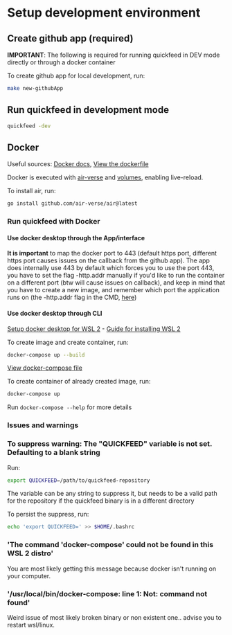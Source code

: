 # Setup development environment

## Create github app (required)

**IMPORTANT**: The following is required for running quickfeed in DEV mode directly or through a docker container

To create github app for local development, run:

```sh
make new-githubApp
```

## Run quickfeed in development mode

```sh
quickfeed -dev
```

## Docker

Useful sources: [Docker docs](<https://docs.docker.com/>), [View the dockerfile](/dockerfile)

Docker is executed with [air-verse](https://github.com/air-verse/air) and [volumes](https://docs.docker.com/engine/storage/volumes/), enabling live-reload.

To install air, run:

```sh
go install github.com/air-verse/air@latest
```

### Run quickfeed with Docker

#### Use docker desktop through the App/interface

**It is important** to map the docker port to 443 (default https port, different https port causes issues on the callback from the github app). The app does internally use 443 by default which forces you to use the port 443, you have to set the flag -http.addr manually if you'd like to run the container on a different port (btw will cause issues on callback), and keep in mind that you have to create a new image, and remember which port the application runs on (the -http.addr flag in the CMD, [here](/dockerfile#L27))

#### Use docker desktop through CLI

[Setup docker desktop for WSL 2](<https://docs.docker.com/desktop/features/wsl/>) - [Guide for installing WSL 2](<https://learn.microsoft.com/en-us/windows/wsl/install>)

To create image and create container, run:

```sh
docker-compose up --build
```

[View docker-compose file](/docker-compose.yml)

To create container of already created image, run:

```sh
docker-compose up
```

Run `docker-compose --help` for more details

### Issues and warnings

### To suppress warning: **The "QUICKFEED" variable is not set. Defaulting to a blank string**

Run:

```sh
export QUICKFEED=/path/to/quickfeed-repository
```

The variable can be any string to suppress it, but needs to be a valid path for the repository if the quickfeed binary is in a different directory

To persist the suppress, run:

```sh
echo 'export QUICKFEED=' >> $HOME/.bashrc
```

### 'The command 'docker-compose' could not be found in this WSL 2 distro'

You are most likely getting this message because docker isn't running on your computer.

### '/usr/local/bin/docker-compose: line 1: Not: command not found'

Weird issue of most likely broken binary or non existent one.. advise you to restart wsl/linux.
